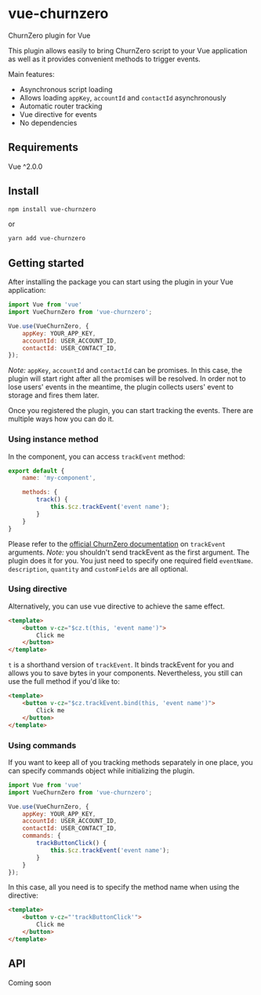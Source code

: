 # vue-churnzero

ChurnZero plugin for Vue

This plugin allows easily to bring ChurnZero script to your Vue application as well as it provides convenient methods to trigger events.

Main features:
* Asynchronous script loading
* Allows loading `appKey`, `accountId` and `contactId` asynchronously
* Automatic router tracking
* Vue directive for events
* No dependencies


## Requirements

Vue ^2.0.0


## Install

```bash
npm install vue-churnzero
```

or

```bash
yarn add vue-churnzero
```


## Getting started

After installing the package you can start using the plugin in your Vue application:

```js
import Vue from 'vue'
import VueChurnZero from 'vue-churnzero';

Vue.use(VueChurnZero, {
    appKey: YOUR_APP_KEY,
    accountId: USER_ACCOUNT_ID,
    contactId: USER_CONTACT_ID,
});
```

_Note:_ `appKey`, `accountId` and `contactId` can be promises. In this case, the plugin will start right after all the promises will be resolved.
In order not to lose users' events in the meantime, the plugin collects users' event to storage and fires them later.

Once you registered the plugin, you can start tracking the events. There are multiple ways how you can do it.


### Using instance method

In the component, you can access `trackEvent` method:

```js
export default {
    name: 'my-component',

    methods: {
        track() {
            this.$cz.trackEvent('event name');
        }
    }
}
```
Please refer to the [official ChurnZero documentation](https://support.churnzero.net/hc/en-us/articles/360004683552-Integrate-ChurnZero-using-Javascript
) on `trackEvent` arguments.
_Note:_ you shouldn't send trackEvent as the first argument. The plugin does it for you. You just need to specify one required field `eventName`.
`description`, `quantity` and `customFields` are all optional.


### Using directive

Alternatively, you can use vue directive to achieve the same effect.

```html
<template>
    <button v-cz="$cz.t(this, 'event name')">
        Click me
    </button>
</template>
```

`t` is a shorthand version of `trackEvent`. It binds trackEvent for you and allows you to save bytes in your components.
Nevertheless, you still can use the full method if you'd like to:

```html
<template>
    <button v-cz="$cz.trackEvent.bind(this, 'event name')">
        Click me
    </button>
</template>
```


### Using commands

If you want to keep all of you tracking methods separately in one place, you can specify commands object while initializing the plugin.

```js
import Vue from 'vue'
import VueChurnZero from 'vue-churnzero';

Vue.use(VueChurnZero, {
    appKey: YOUR_APP_KEY,
    accountId: USER_ACCOUNT_ID,
    contactId: USER_CONTACT_ID,
    commands: {
        trackButtonClick() {
            this.$cz.trackEvent('event name');
        }
    }
});
```

In this case, all you need is to specify the method name when using the directive:

```html
<template>
    <button v-cz="'trackButtonClick'">
        Click me
    </button>
</template>
```


## API

Coming soon
